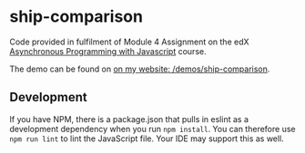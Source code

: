 # ship-comparison
Code provided in fulfilment of Module 4 Assignment on the edX [Asynchronous Programming with Javascript](https://courses.edx.org/courses/course-v1:Microsoft+DEV234x+3T2017a/course/) course.

The demo can be found on [on my website: /demos/ship-comparison](http://jbrowne.io/demos/ship-comparison).

## Development
If you have NPM, there is a package.json that pulls in eslint as a development dependency when you run `npm install`. You can therefore use `npm run lint` to lint the JavaScript file. Your IDE may support this as well.
